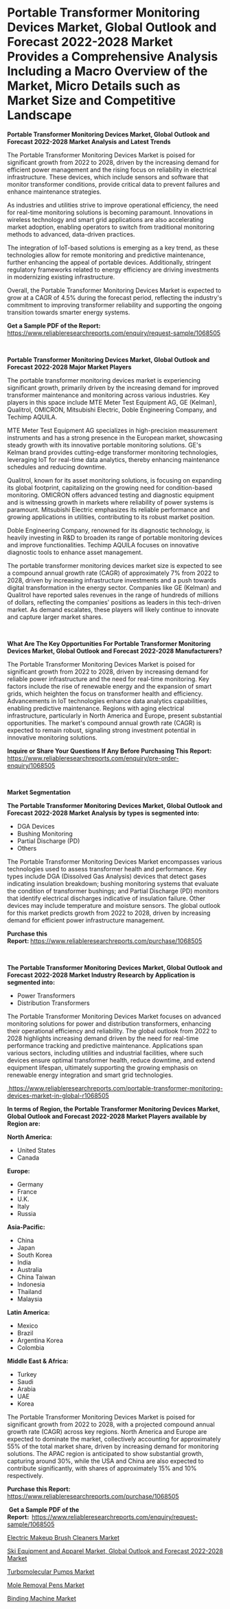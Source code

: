 <p><h1>Portable Transformer Monitoring Devices Market, Global Outlook and Forecast 2022-2028 Market Provides a Comprehensive Analysis Including a Macro Overview of the Market, Micro Details such as Market Size and Competitive Landscape</h1></p><p><strong>Portable Transformer Monitoring Devices Market, Global Outlook and Forecast 2022-2028 Market Analysis and Latest Trends</strong></p>
<p><p>The Portable Transformer Monitoring Devices Market is poised for significant growth from 2022 to 2028, driven by the increasing demand for efficient power management and the rising focus on reliability in electrical infrastructure. These devices, which include sensors and software that monitor transformer conditions, provide critical data to prevent failures and enhance maintenance strategies.</p><p>As industries and utilities strive to improve operational efficiency, the need for real-time monitoring solutions is becoming paramount. Innovations in wireless technology and smart grid applications are also accelerating market adoption, enabling operators to switch from traditional monitoring methods to advanced, data-driven practices. </p><p>The integration of IoT-based solutions is emerging as a key trend, as these technologies allow for remote monitoring and predictive maintenance, further enhancing the appeal of portable devices. Additionally, stringent regulatory frameworks related to energy efficiency are driving investments in modernizing existing infrastructure.</p><p>Overall, the Portable Transformer Monitoring Devices Market is expected to grow at a CAGR of 4.5% during the forecast period, reflecting the industry's commitment to improving transformer reliability and supporting the ongoing transition towards smarter energy systems.</p></p>
<p><strong>Get a Sample PDF of the Report:&nbsp;</strong> <a href="https://www.reliableresearchreports.com/enquiry/request-sample/1068505?utm_campaign=37&utm_medium=2&utm_source=Github&utm_content=ia&utm_term=16112024&utm_id=portable-transformer-monitoring-devices-market-global-outlook-and-forecast-2022-2028">https://www.reliableresearchreports.com/enquiry/request-sample/1068505</a></p>
<p>&nbsp;</p>
<p><strong>Portable Transformer Monitoring Devices Market, Global Outlook and Forecast 2022-2028 Major Market Players</strong></p>
<p><p>The portable transformer monitoring devices market is experiencing significant growth, primarily driven by the increasing demand for improved transformer maintenance and monitoring across various industries. Key players in this space include MTE Meter Test Equipment AG, GE (Kelman), Qualitrol, OMICRON, Mitsubishi Electric, Doble Engineering Company, and Techimp AQUILA. </p><p>MTE Meter Test Equipment AG specializes in high-precision measurement instruments and has a strong presence in the European market, showcasing steady growth with its innovative portable monitoring solutions. GE's Kelman brand provides cutting-edge transformer monitoring technologies, leveraging IoT for real-time data analytics, thereby enhancing maintenance schedules and reducing downtime.</p><p>Qualitrol, known for its asset monitoring solutions, is focusing on expanding its global footprint, capitalizing on the growing need for condition-based monitoring. OMICRON offers advanced testing and diagnostic equipment and is witnessing growth in markets where reliability of power systems is paramount. Mitsubishi Electric emphasizes its reliable performance and growing applications in utilities, contributing to its robust market position.</p><p>Doble Engineering Company, renowned for its diagnostic technology, is heavily investing in R&D to broaden its range of portable monitoring devices and improve functionalities. Techimp AQUILA focuses on innovative diagnostic tools to enhance asset management.</p><p>The portable transformer monitoring devices market size is expected to see a compound annual growth rate (CAGR) of approximately 7% from 2022 to 2028, driven by increasing infrastructure investments and a push towards digital transformation in the energy sector. Companies like GE (Kelman) and Qualitrol have reported sales revenues in the range of hundreds of millions of dollars, reflecting the companies' positions as leaders in this tech-driven market. As demand escalates, these players will likely continue to innovate and capture larger market shares.</p></p>
<p>&nbsp;</p>
<p><strong>What Are The Key Opportunities For Portable Transformer Monitoring Devices Market, Global Outlook and Forecast 2022-2028 Manufacturers?</strong></p>
<p><p>The Portable Transformer Monitoring Devices Market is poised for significant growth from 2022 to 2028, driven by increasing demand for reliable power infrastructure and the need for real-time monitoring. Key factors include the rise of renewable energy and the expansion of smart grids, which heighten the focus on transformer health and efficiency. Advancements in IoT technologies enhance data analytics capabilities, enabling predictive maintenance. Regions with aging electrical infrastructure, particularly in North America and Europe, present substantial opportunities. The market's compound annual growth rate (CAGR) is expected to remain robust, signaling strong investment potential in innovative monitoring solutions.</p></p>
<p><strong>Inquire or Share Your Questions If Any Before Purchasing This Report:</strong> <a href="https://www.reliableresearchreports.com/enquiry/pre-order-enquiry/1068505?utm_campaign=37&utm_medium=2&utm_source=Github&utm_content=ia&utm_term=16112024&utm_id=portable-transformer-monitoring-devices-market-global-outlook-and-forecast-2022-2028">https://www.reliableresearchreports.com/enquiry/pre-order-enquiry/1068505</a></p>
<p>&nbsp;</p>
<p><strong>Market Segmentation</strong></p>
<p><strong>The Portable Transformer Monitoring Devices Market, Global Outlook and Forecast 2022-2028 Market Analysis by types is segmented into:</strong></p>
<p><ul><li>DGA Devices</li><li>Bushing Monitoring</li><li>Partial Discharge (PD)</li><li>Others</li></ul></p>
<p><p>The Portable Transformer Monitoring Devices Market encompasses various technologies used to assess transformer health and performance. Key types include DGA (Dissolved Gas Analysis) devices that detect gases indicating insulation breakdown; bushing monitoring systems that evaluate the condition of transformer bushings; and Partial Discharge (PD) monitors that identify electrical discharges indicative of insulation failure. Other devices may include temperature and moisture sensors. The global outlook for this market predicts growth from 2022 to 2028, driven by increasing demand for efficient power infrastructure management.</p></p>
<p><strong>Purchase this Report:&nbsp;</strong><a href="https://www.reliableresearchreports.com/purchase/1068505?utm_campaign=37&utm_medium=2&utm_source=Github&utm_content=ia&utm_term=16112024&utm_id=portable-transformer-monitoring-devices-market-global-outlook-and-forecast-2022-2028">https://www.reliableresearchreports.com/purchase/1068505</a></p>
<p>&nbsp;</p>
<p><strong>The Portable Transformer Monitoring Devices Market, Global Outlook and Forecast 2022-2028 Market Industry Research by Application is segmented into:</strong></p>
<p><ul><li>Power Transformers</li><li>Distribution Transformers</li></ul></p>
<p><p>The Portable Transformer Monitoring Devices Market focuses on advanced monitoring solutions for power and distribution transformers, enhancing their operational efficiency and reliability. The global outlook from 2022 to 2028 highlights increasing demand driven by the need for real-time performance tracking and predictive maintenance. Applications span various sectors, including utilities and industrial facilities, where such devices ensure optimal transformer health, reduce downtime, and extend equipment lifespan, ultimately supporting the growing emphasis on renewable energy integration and smart grid technologies.</p></p>
<p><a href="https://www.reliableresearchreports.com/portable-transformer-monitoring-devices-market-in-global-r1068505?utm_campaign=37&utm_medium=2&utm_source=Github&utm_content=ia&utm_term=16112024&utm_id=portable-transformer-monitoring-devices-market-global-outlook-and-forecast-2022-2028">&nbsp;https://www.reliableresearchreports.com/portable-transformer-monitoring-devices-market-in-global-r1068505</a></p>
<p><strong>In terms of Region, the Portable Transformer Monitoring Devices Market, Global Outlook and Forecast 2022-2028 Market Players available by Region are:</strong></p>
<p>
    <p> <strong> North America: </strong>
        <ul>
            <li>United States</li>
            <li>Canada</li>
        </ul>
        </p> 
    <p> <strong> Europe: </strong>
        <ul>
            <li>Germany</li>
            <li>France</li>
            <li>U.K.</li>
            <li>Italy</li>
            <li>Russia</li>
        </ul>
        </p> 
    <p> <strong> Asia-Pacific: </strong>
        <ul>
            <li>China</li>
            <li>Japan</li>
            <li>South Korea</li>
            <li>India</li>
            <li>Australia</li>
            <li>China Taiwan</li>
            <li>Indonesia</li>
            <li>Thailand</li>
            <li>Malaysia</li>
        </ul>
        </p> 
    <p> <strong> Latin America: </strong>
        <ul>
            <li>Mexico</li>
            <li>Brazil</li>
            <li>Argentina Korea</li>
            <li>Colombia</li>
        </ul>
        </p> 
    <p> <strong> Middle East & Africa: </strong>
        <ul>
            <li>Turkey</li>
            <li>Saudi</li>
            <li>Arabia</li>
            <li>UAE</li>
            <li>Korea</li>
        </ul>
    </p>
    </p>
<p><p>The Portable Transformer Monitoring Devices Market is poised for significant growth from 2022 to 2028, with a projected compound annual growth rate (CAGR) across key regions. North America and Europe are expected to dominate the market, collectively accounting for approximately 55% of the total market share, driven by increasing demand for monitoring solutions. The APAC region is anticipated to show substantial growth, capturing around 30%, while the USA and China are also expected to contribute significantly, with shares of approximately 15% and 10% respectively.</p></p>
<p><strong>Purchase this Report: </strong><a href="https://www.reliableresearchreports.com/purchase/1068505?utm_campaign=37&utm_medium=2&utm_source=Github&utm_content=ia&utm_term=16112024&utm_id=portable-transformer-monitoring-devices-market-global-outlook-and-forecast-2022-2028">https://www.reliableresearchreports.com/purchase/1068505</a></p>
<p>&nbsp;<strong>Get a Sample PDF of the Report:&nbsp;&nbsp;</strong><a href="https://www.reliableresearchreports.com/enquiry/request-sample/1068505?utm_campaign=37&utm_medium=2&utm_source=Github&utm_content=ia&utm_term=16112024&utm_id=portable-transformer-monitoring-devices-market-global-outlook-and-forecast-2022-2028">https://www.reliableresearchreports.com/enquiry/request-sample/1068505</a></p>
<p><strong></strong></p>
<p><p><a href="https://issuu.com/reportprime-2/docs/electric-makeup-brush-cleaners-mark_ef4137ad1bcd01?utm_campaign=37&utm_medium=2&utm_source=Github&utm_content=ia&utm_term=16112024&utm_id=portable-transformer-monitoring-devices-market-global-outlook-and-forecast-2022-2028">Electric Makeup Brush Cleaners Market</a></p><p><a href="https://github.com/wwwkeltoum/Market-Research-Report-List-5/blob/main/ski-equipment-and-apparel-market-global-outlook-and-forecast-2022-2028-market.md?utm_campaign=37&utm_medium=2&utm_source=Github&utm_content=ia&utm_term=16112024&utm_id=portable-transformer-monitoring-devices-market-global-outlook-and-forecast-2022-2028">Ski Equipment and Apparel Market, Global Outlook and Forecast 2022-2028 Market</a></p><p><a href="https://www.linkedin.com/pulse/global-turbomolecular-pumps-market-analysis-trends-forecasts-q31je?utm_campaign=37&utm_medium=2&utm_source=Github&utm_content=ia&utm_term=16112024&utm_id=portable-transformer-monitoring-devices-market-global-outlook-and-forecast-2022-2028">Turbomolecular Pumps Market</a></p><p><a href="https://issuu.com/reportprime-2/docs/mole-removal-pens-market-size-2030._df50b17c4c5eff?utm_campaign=37&utm_medium=2&utm_source=Github&utm_content=ia&utm_term=16112024&utm_id=portable-transformer-monitoring-devices-market-global-outlook-and-forecast-2022-2028">Mole Removal Pens Market</a></p><p><a href="https://www.linkedin.com/pulse/binding-machine-market-evolution-regional-adaptations-innovation-xvqbe?utm_campaign=37&utm_medium=2&utm_source=Github&utm_content=ia&utm_term=16112024&utm_id=portable-transformer-monitoring-devices-market-global-outlook-and-forecast-2022-2028">Binding Machine Market</a></p></p>